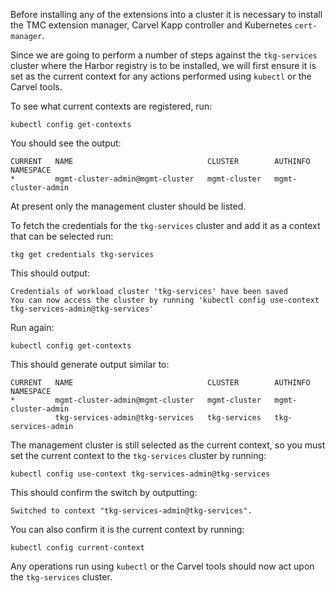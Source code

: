 Before installing any of the extensions into a cluster it is necessary to install the TMC extension manager, Carvel Kapp controller and Kubernetes ``cert-manager``.

Since we are going to perform a number of steps against the ``tkg-services`` cluster where the Harbor registry is to be installed, we will first ensure it is set as the current context for any actions performed using ``kubectl`` or the Carvel tools.

To see what current contexts are registered, run:

```execute-1
kubectl config get-contexts
```

You should see the output:

```
CURRENT   NAME                              CLUSTER        AUTHINFO             NAMESPACE
*         mgmt-cluster-admin@mgmt-cluster   mgmt-cluster   mgmt-cluster-admin
```

At present only the management cluster should be listed.

To fetch the credentials for the ``tkg-services`` cluster and add it as a context that can be selected run:

```execute-1
tkg get credentials tkg-services
```

This should output:

```
Credentials of workload cluster 'tkg-services' have been saved 
You can now access the cluster by running 'kubectl config use-context tkg-services-admin@tkg-services'
```

Run again:

```execute-1
kubectl config get-contexts
```

This should generate output similar to:

```
CURRENT   NAME                              CLUSTER        AUTHINFO             NAMESPACE
*         mgmt-cluster-admin@mgmt-cluster   mgmt-cluster   mgmt-cluster-admin   
          tkg-services-admin@tkg-services   tkg-services   tkg-services-admin  
```

The management cluster is still selected as the current context, so you must set the current context to the ``tkg-services`` cluster by running:

```execute-1
kubectl config use-context tkg-services-admin@tkg-services
```

This should confirm the switch by outputting:

```
Switched to context "tkg-services-admin@tkg-services".
```

You can also confirm it is the current context by running:

```execute-1
kubectl config current-context
```

Any operations run using ``kubectl`` or the Carvel tools should now act upon the ``tkg-services`` cluster.
